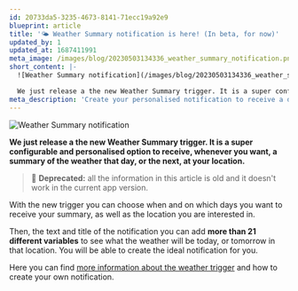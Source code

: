 ```yaml
---
id: 20733da5-3235-4673-8141-71ecc19a92e9
blueprint: article
title: '🌤️ Weather Summary notification is here! (In beta, for now)'
updated_by: 1
updated_at: 1687411991
meta_image: /images/blog/20230503134336_weather_summary_notification.png
short_content: |-
  ![Weather Summary notification](/images/blog/20230503134336_weather_summary_notification.png)

  We just release a the new Weather Summary trigger. It is a super configurable and personalised option to receive, whenever you want, a summary of the weather that day, or the next, at your location.
meta_description: 'Create your personalised notification to receive a daily summary of the weather at your location. Receive it whenever you want and with the data you are interested in.'
---
```

![Weather Summary notification](/images/blog/20230503134336_weather_summary_notification.png)

**We just release a the new Weather Summary trigger. It is a super configurable and personalised option to receive,
whenever you want, a summary of the weather that day, or the next, at your location.**

> 🚧 **Deprecated:** all the information in this article is old and it doesn't work in the current app version.

With the new trigger you can choose when and on which days you want to receive your summary, as well as the location you
are interested in.

Then, the text and title of the notification you can add **more than 21 different variables** to see what the weather
will be today, or tomorrow in that location. You will be able to create the ideal notification for you.

Here you can find [more information about the weather trigger](/documentation/triggers/weather-summary) and how to
create your own notification.
